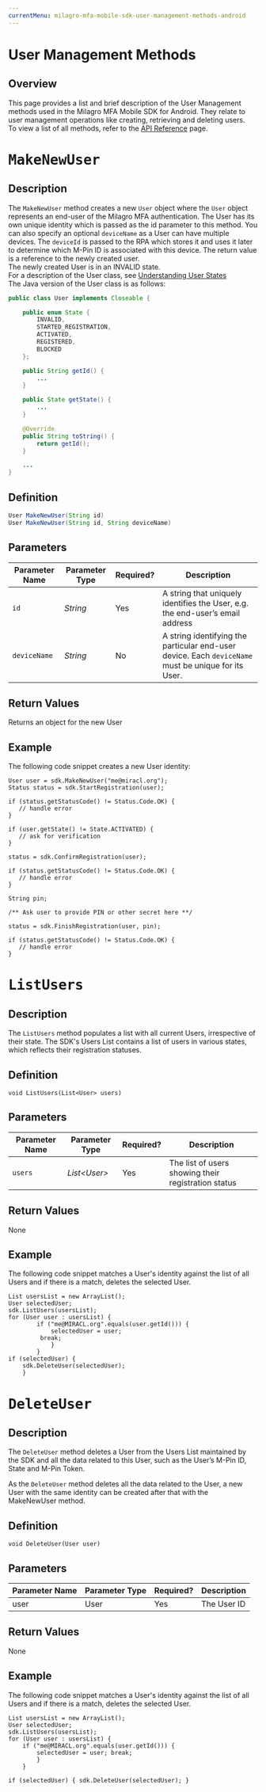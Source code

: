 ```yaml
---
currentMenu: milagro-mfa-mobile-sdk-user-management-methods-android
---
```


# User Management Methods
## Overview
This page provides a list and brief description of the User Management methods used in the Milagro MFA Mobile SDK for Android. They relate to user management operations like creating, retrieving and deleting users.<br>To view a list of all methods, refer to the [API Reference](milagro-mfa-mobile-sdk-api-reference.html) page.

# <pre>MakeNewUser</pre>
## Description
The `MakeNewUser` method creates a new `User` object where the `User` object represents an end-user of the Milagro MFA authentication. The User has its own unique identity which is passed as the id parameter to this method. You can also specify an optional `deviceName` as a User can have multiple devices. The `deviceId` is passed to the RPA which stores it and uses it later to determine which M-Pin ID is associated with this device. The return value is a reference to the newly created user.<br>
The newly created User is in an INVALID state.<br>
For a description of the User class, see [Understanding User States](milagro-mfa-mobile-sdk-user-states.html)<br>
The Java version of the User class is as follows:
```java
public class User implements Closeable {

    public enum State {
        INVALID,
        STARTED_REGISTRATION,
        ACTIVATED,
        REGISTERED,
        BLOCKED
    };

    public String getId() {
        ...
    }

    public State getState() {
        ...
    }

    @Override
    public String toString() {
        return getId();
    }

    ...
}
```
## Definition
```java
User MakeNewUser(String id)
User MakeNewUser(String id, String deviceName)
```

## Parameters
|Parameter Name|Parameter Type|Required?|Description|
|--------------|--------------|---------|-----------|
|`id`|_String_|Yes|A string that uniquely identifies the User, e.g. the end-user’s email address|
|`deviceName`|_String_|No|A string identifying the particular end-user device. Each `deviceName` must be unique for its User.|

## Return Values
Returns an object for the new User
## Example

The following code snippet creates a new User identity:
```
User user = sdk.MakeNewUser("me@miracl.org");
Status status = sdk.StartRegistration(user);

if (status.getStatusCode() != Status.Code.OK) {
   // handle error
}

if (user.getState() != State.ACTIVATED) {
   // ask for verification
}

status = sdk.ConfirmRegistration(user);

if (status.getStatusCode() != Status.Code.OK) {
   // handle error
}

String pin;

/** Ask user to provide PIN or other secret here **/

status = sdk.FinishRegistration(user, pin);

if (status.getStatusCode() != Status.Code.OK) {
   // handle error
}
```

# <pre>ListUsers</pre>
## Description
The `ListUsers` method populates a list with all current Users, irrespective of their state. The SDK's Users List contains a list of users in various states, which reflects their registration statuses.

## Definition
```
void ListUsers(List<User> users)

```
## Parameters
|Parameter Name|Parameter Type|Required?|Description|
|--------------|--------------|---------|-----------|
|`users`|_List<User\>_|Yes|The list of users showing their registration status|
## Return Values
None
## Example
The following code snippet matches a User's identity against the list of all Users and if there is a match, deletes the selected User.
```
List usersList = new ArrayList();
User selectedUser;
sdk.ListUsers(usersList);
for (User user : usersList) {
        if ("me@MIRACL.org".equals(user.getId())) {
            selectedUser = user;
         break;
            }
        }
if (selectedUser) {
    sdk.DeleteUser(selectedUser);
    }
```
# <pre>DeleteUser</pre>
## Description
The `DeleteUser` method deletes a User from the Users List maintained by the SDK and all the data related to this User, such as the User’s M-Pin ID, State and M-Pin Token.

As the `DeleteUser` method deletes all the data related to the User, a new User with the same identity can be created after that with the MakeNewUser method.

## Definition
```
void DeleteUser(User user)
```
## Parameters
|Parameter Name|Parameter Type|Required?|Description|
|--------------|--------------|---------|-----------|
|user|User|Yes|The User ID|

## Return Values
None
## Example
The following code snippet matches a User's identity against the list of all Users and if there is a match, deletes the selected User.
```
List usersList = new ArrayList();
User selectedUser;
sdk.ListUsers(usersList);
for (User user : usersList) {
    if ("me@MIRACL.org".equals(user.getId())) {
        selectedUser = user; break;
        }
    }

if (selectedUser) { sdk.DeleteUser(selectedUser); }
```
